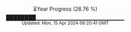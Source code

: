 <p align="center">
⏳Year Progress (28.76 %) <br>
████████▁▁▁▁▁▁▁▁▁▁▁▁▁▁▁▁▁▁▁▁▁▁ <br>
<sub>Updated: Mon, 15 Apr 2024 06:20:41 GMT</sub>
</p>

